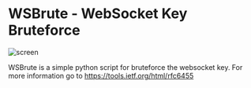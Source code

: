 # WSBrute - WebSocket Key Bruteforce

![screen](https://raw.githubusercontent.com/m4ll0k/WSBrute/master/screen.png)

WSBrute is a simple python script for bruteforce the websocket key. For more information go to https://tools.ietf.org/html/rfc6455
